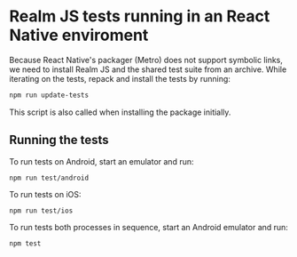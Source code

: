 # Realm JS tests running in an React Native enviroment

Because React Native's packager (Metro) does not support symbolic links, we need to install Realm JS and the shared
test suite from an archive. While iterating on the tests, repack and install the tests by running:

```bash
npm run update-tests
```

This script is also called when installing the package initially.

## Running the tests

To run tests on Android, start an emulator and run:

    npm run test/android

To run tests on iOS:

    npm run test/ios

To run tests both processes in sequence, start an Android emulator and run:

    npm test
